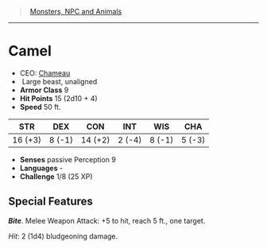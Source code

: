 ﻿---
!MonsterVO
Type: beast
Size: Large
Alignment: unaligned
ArmorClass: 9
HitPoints: 15 (2d10 + 4)
Speed: 50 ft.
Strength: 16 (+3)
Dexterity: ' 8 (-1)'
Constitution: 14 (+2)
Intelligence: ' 2 (-4)'
Wisdom: ' 8 (-1)'
Charisma: ' 5 (-3)'
Senses: passive Perception 9
Languages: '-'
Challenge: 1/8 (25 XP)
Id: monsters_vo.md#camel
ParentLink: monsters_vo.md#monsters-npc-and-animals
Name: Camel
ParentName: Monsters, NPC and Animals
NameLevel: 1
AltName: '[Chameau](hd_monsters_chameau.md)'
---
> [Monsters, NPC and Animals](srd_monsters.md)

---

# Camel

- CEO: [Chameau](hd_monsters_chameau.md)
-  Large beast, unaligned
- **Armor Class** 9
- **Hit Points** 15 (2d10 + 4)
- **Speed** 50 ft.

|STR|DEX|CON|INT|WIS|CHA|
|---|---|---|---|---|---|
|16 (+3)| 8 (-1)|14 (+2)| 2 (-4)| 8 (-1)| 5 (-3)|

- **Senses** passive Perception 9
- **Languages** -
- **Challenge** 1/8 (25 XP)

## Special Features

**_Bite_**. Melee Weapon Attack: +5 to hit, reach 5 ft., one target.

_Hit_: 2 (1d4) bludgeoning damage.

